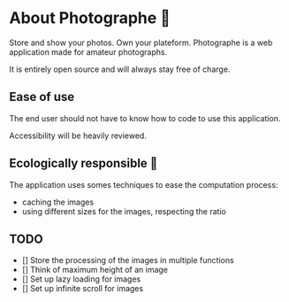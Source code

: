 # About Photographe :camera_flash:

Store and show your photos. Own your plateform.
Photographe is a web application made for amateur photographs.

It is entirely open source and will always stay free of charge.

## Ease of use

The end user should not have to know how to code to use this application.

Accessibility will be heavily reviewed.

## Ecologically responsible :leaves:

The application uses somes techniques to ease the computation process:
- caching the images
- using different sizes for the images, respecting the ratio

## TODO

- [] Store the processing of the images in multiple functions 
- [] Think of maximum height of an image 
- [] Set up lazy loading for images 
- [] Set up infinite scroll for images 

